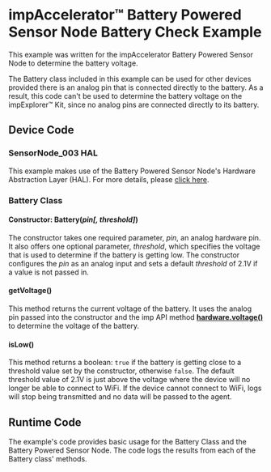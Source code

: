 # impAccelerator&trade; Battery Powered Sensor Node Battery Check Example

This example was written for the impAccelerator Battery Powered Sensor Node to determine the battery voltage. 

The Battery class included in this example can be used for other devices provided there is an analog pin that is connected directly to the battery. As a result, this code can't be used to determine the battery voltage on the impExplorer&trade; Kit, since no analog pins are connected directly to its battery.  

## Device Code

### SensorNode_003 HAL

This example makes use of the Battery Powered Sensor Node's Hardware Abstraction Layer (HAL). For more details, please [click here](https://github.com/electricimp/SensorNodeHAL).

### Battery Class

#### Constructor: Battery(*pin[, threshold]*)

The constructor takes one required parameter, *pin*, an analog hardware pin. It also offers one optional parameter, *threshold*, which specifies the voltage that is used to determine if the battery is getting low. The constructor configures the *pin* as an analog input and sets a default *threshold* of 2.1V if a value is not passed in.

#### getVoltage()

This method returns the current voltage of the battery. It uses the analog pin passed into the constructor and the imp API method [**hardware.voltage()**](https://electricimp.com/docs/api/hardware/voltage/) to determine the voltage of the battery.

#### isLow()

This method returns a boolean: `true` if the battery is getting close to a threshold value set by the constructor, otherwise `false`. The default threshold value of 2.1V is just above the voltage where the device will no longer be able to connect to WiFi. If the device cannot connect to WiFi, logs will stop being transmitted and no data will be passed to the agent.  

## Runtime Code

The example's code provides basic usage for the Battery Class and the Battery Powered Sensor Node. The code logs the results from each of the Battery class' methods.

